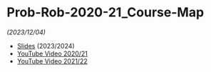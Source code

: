# Prob-Rob-2020-21_Course-Map

_(2023/12/04)_

- [Slides](/doc/lectures/prob-rob-2023-24_29_course-map.pdf) (2023/2024)
- [YouTube Video 2020/21](https://youtu.be/Mq35RTYBhBU)
- [YouTube Video 2021/22](https://youtu.be/KxKwy3xG5AQ)
